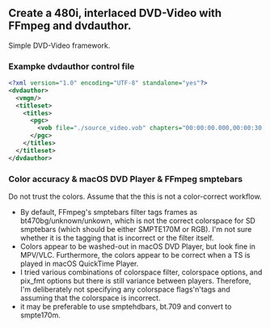 ## Create a 480i, interlaced DVD-Video with FFmpeg and dvdauthor.

Simple DVD-Video framework.

### Exampke dvdauthor control file

```xml
<?xml version="1.0" encoding="UTF-8" standalone="yes"?>
<dvdauthor>
  <vmgm/>
  <titleset>
    <titles>
      <pgc>
        <vob file="./source_video.vob" chapters="00:00:00.000,00:00:30.000"/>
      </pgc>
    </titles>
  </titleset>
</dvdauthor>
```

### Color accuracy & macOS DVD Player & FFmpeg smptebars

Do not trust the colors.  Assume that the this is not a color-correct workflow.
- By default, FFmpeg's smptebars filter tags frames as bt470bg/unknown/unkown, which is not the correct colorspace for SD smptebars (which should be either SMPTE170M or RGB).  I'm not sure whether it is the tagging that is incorrect or the filter itself.
- Colors appear to be washed-out in macOS DVD Player, but look fine in MPV/VLC.  Furthermore, the colors appear to be correct when a TS is played in macOS QuickTime Player.
- I tried various combinations of colorspace filter, colorspace options, and pix_fmt options but there is still variance between players.  Therefore, I'm deliberately not specifying any colorspace flags'n'tags and assuming that the colorspace is incorrect.
- it may be preferable to use smptehdbars, bt.709 and convert to smpte170m.

